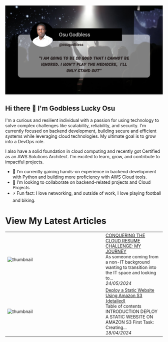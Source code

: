 ![Grey Modern Feature Twitter Post](assets/thumbnail.png)

## Hi there 👋 I'm **Godbless Lucky Osu**

I'm a curious and resilient individual with a passion for using technology to solve complex challenges like scalability, reliability, and security. I'm currently focused on backend development, building secure and efficient systems while leveraging cloud technologies. My ultimate goal is to grow into a DevOps role.

I also have a solid foundation in cloud computing and recently got Certified as an AWS Solutions Architect. I'm excited to learn, grow, and contribute to impactful projects.

- 🌱 I’m currently gaining hands-on experience in backend development with Python and building more proficiency with AWS Cloud tools.
- 👯 I’m looking to collaborate on backend-related projects and Cloud Projects
- ⚡ Fun fact: I love networking, and outside of work, I love playing football and biking.

# View My Latest Articles


<table>
        <tr>
            <td width="300px"><img src="https://media2.dev.to/dynamic/image/width=1000,height=420,fit=cover,gravity=auto,format=auto/https%3A%2F%2Fdev-to-uploads.s3.amazonaws.com%2Fuploads%2Farticles%2Fsvmmtfiu35seusoq8vei.png" alt="thumbnail"></td>
            <td>
                <a href="https://dev.to/osugodbless/conquering-the-cloud-resume-challenge-my-journey-1lbe">CONQUERING THE CLOUD RESUME CHALLENGE: MY JOURNEY</a>
                <div>As someone coming from a non-IT background wanting to transition into the IT space and looking to...</div>
                <div><i>24/05/2024</i></div>
            </td>
        </tr>
        <tr>
            <td width="300px"><img src="https://media2.dev.to/dynamic/image/width=1000,height=420,fit=cover,gravity=auto,format=auto/https%3A%2F%2Fdev-to-uploads.s3.amazonaws.com%2Fuploads%2Farticles%2F71piebud540cgoxto7q4.jpeg" alt="thumbnail"></td>
            <td>
                <a href="https://dev.to/osugodbless/deploy-a-static-website-using-amazon-s3-detailed-3hok">Deploy a Static Website Using Amazon S3 (detailed)</a>
                <div>Table of contents   INTRODUCTION  DEPLOY A STATIC WEBSITE ON AMAZON S3 First Task: Creating...</div>
                <div><i>18/04/2024</i></div>
            </td>
        </tr>
</table>
